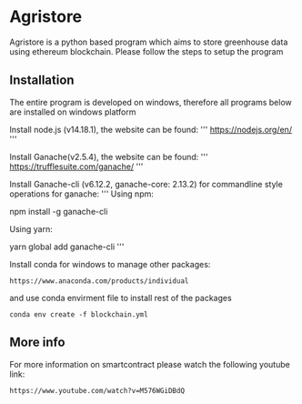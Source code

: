 # Agristore

Agristore is a python based program which aims to store greenhouse data using ethereum blockchain.
Please follow the steps to setup the program

## Installation
The entire program is developed on windows, therefore all programs below are installed on windows platform

Install node.js (v14.18.1), the website can be found:
''' 
https://nodejs.org/en/
'''

Install Ganache(v2.5.4), the website can be found:
'''
https://trufflesuite.com/ganache/
'''

Install Ganache-cli (v6.12.2, ganache-core: 2.13.2) for commandline style operations for ganache:
'''
Using npm:

npm install -g ganache-cli

Using yarn:

yarn global add ganache-cli
'''

Install conda for windows to manage other packages:
```
https://www.anaconda.com/products/individual
```
and use conda envirment file to install rest of the packages 
```
conda env create -f blockchain.yml
```

## More info
For more information on smartcontract please watch the following youtube link:
```
https://www.youtube.com/watch?v=M576WGiDBdQ
```
